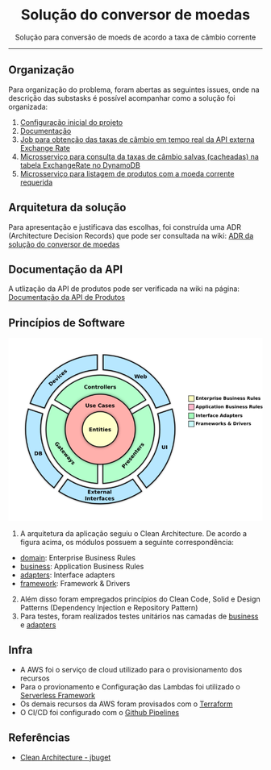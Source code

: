 <h1 align="center">
Solução do conversor de moedas
</h1>

<p align="center">Solução para conversão de moeds de acordo a taxa de câmbio corrente</p>

<hr>

## Organização

Para organização do problema, foram abertas as seguintes issues, onde na descrição das substasks é possível acompanhar como a solução foi organizada:

1. [Configuração inicial do projeto](https://github.com/Eugeniosales/eng-gruposbf-backend-typescript/issues/1)
2. [Documentação](https://github.com/Eugeniosales/eng-gruposbf-backend-typescript/issues/2)
3. [Job para obtenção das taxas de câmbio em tempo real da API externa Exchange Rate](https://github.com/Eugeniosales/eng-gruposbf-backend-typescript/issues/3)
4. [Microsserviço para consulta da taxas de câmbio salvas (cacheadas) na tabela ExchangeRate no DynamoDB](https://github.com/Eugeniosales/eng-gruposbf-backend-typescript/issues/4)
5. [Microsserviço para listagem de produtos com a moeda corrente requerida](https://github.com/Eugeniosales/eng-gruposbf-backend-typescript/issues/6)

## Arquitetura da solução

Para apresentação e justificava das escolhas, foi construída uma ADR (Architecture Decision Records) que pode ser consultada na wiki: [ADR da solução do conversor de moedas](https://github.com/Eugeniosales/eng-gruposbf-backend-typescript/wiki/%5BDocumenta%C3%A7%C3%A3o%5D-ADR-da-solu%C3%A7%C3%A3o-do-conversor-de-moedas)
## Documentação da API

A utlização da API de produtos pode ser verificada na wiki na página: [Documentação da API de Produtos](https://github.com/Eugeniosales/eng-gruposbf-backend-typescript/wiki/%5BDocumenta%C3%A7%C3%A3o%5D-API-de-Produtos)

## Princípios de Software

<p align="center">
    <img src="./assets/clean_archicteture.png" alt="Logo" width=600>
</p>

1. A arquitetura da aplicação seguiu o Clean Architecture. De acordo a figura acima, os módulos possuem a seguinte correspondência:

* [domain](./src/1-domain): Enterprise Business Rules
* [business](./src/2-business): Application Business Rules
* [adapters](./src/3-adapters): Interface adapters
* [framework](./src/4-framework): Framework & Drivers

2. Além disso foram empregados princípios do Clean Code, Solid e Design Patterns (Dependency Injection e Repository Pattern)
3. Para testes, foram realizados testes unitários nas camadas de [business](./src/2-business) e [adapters](./src/3-adapters)
## Infra

* A AWS foi o serviço de cloud utilizado para o provisionamento dos recursos
* Para o provionamento e Configuração das Lambdas foi utilizado o [Serverless Framework](./serverless.yml)
* Os demais recursos da AWS foram provisados com o [Terraform](./terraform)
* O CI/CD foi configurado com o [Github Pipelines](./.github)

## Referências

* [Clean Architecture - jbuget](https://github.com/jbuget/nodejs-clean-architecture-app)
